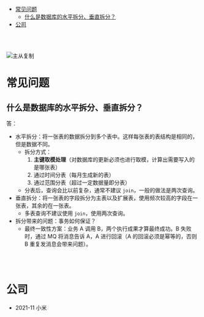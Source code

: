 - [常见问题](#常见问题)
  - [什么是数据库的水平拆分、垂直拆分？](#什么是数据库的水平拆分垂直拆分)
- [公司](#公司)


</br></br>

![主从复制](https://pic2.zhimg.com/80/v2-92c37e8a96eaf4535fdf9533ffaadf8a_720w.png)

# 常见问题
## 什么是数据库的水平拆分、垂直拆分？
答：
- 水平拆分：将一张表的数据拆分到多个表中。这样每张表的表结构是相同的，但是数据不同。
    - 拆分方式：
        1. **主键取模处理**（对数据库的更新必须也进行取模，计算出需要写入的是哪张表）
        2. 通过时间分表（每月生成新的表）
        3. 通过范围分表（超过一定数据量即分表）
    - 分表后，查询会比以前复杂，通常不建议 `join`，一般的做法是两次查询。
- 垂直拆分：将一张表的字段拆分为主表以及扩展表，使用频次较高的字段在一张表，其余的在一张表。
    - 多表查询不建议使用 `join`，使用两次查询。
- 拆分带来的问题：事务如何保证？
  - 最终一致性方案：业务 A 调用 B，两个执行成果才算最终成功。B 失败时，通过 MQ 将消息告诉 A，A 进行回滚（A 的回滚必须是幂等的，否则 B 重复发消息会带来问题）。



</br></br>


# 公司
- 2021-11 小米